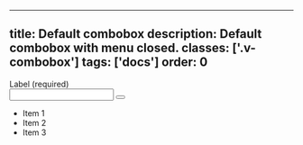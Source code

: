<!--
 *              Copyright (c) 2025 Visa, Inc.
 *
 * Licensed under the Apache License, Version 2.0 (the "License");
 * you may not use this file except in compliance with the License.
 * You may obtain a copy of the License at
 *
 *         http://www.apache.org/licenses/LICENSE-2.0
 *
 * Unless required by applicable law or agreed to in writing, software
 * distributed under the License is distributed on an "AS IS" BASIS,
 * WITHOUT WARRANTIES OR CONDITIONS OF ANY KIND, either express or implied.
 * See the License for the specific language governing permissions and
 * limitations under the License.
 *
 -->
---
title: Default combobox
description: Default combobox with menu closed. 
classes: ['.v-combobox']
tags: ['docs']
order: 0
---

<div class="v-combobox">
  <div class="v-dropdown v-flex v-flex-col v-gap-4">
    <label class="v-label" for="combobox-default" id="combobox-default-label">
      Label (required)
    </label>
    <div class="v-input-container v-surface v-flex-row">
      <input aria-autocomplete="list" aria-expanded="false" aria-haspopup="listbox" aria-owns="combobox-default-listbox" autocomplete="off" class="v-input" id="combobox-default" name="combobox-default" role="combobox" type="text"/>
      <button aria-label="toggle" class="v-button v-button-icon v-button-tertiary v-button-small" tabindex="-1" type="button">
        <svg aria-hidden="true" class="v-icon v-icon-visa v-icon-tiny" focusable="false" viewbox="0 0 16 16">
          <use href="#visa-chevron-down-tiny">
          </use>
        </svg>
      </button>
    </div>
  </div>
  <div class="v-surface">
    <ul aria-labelledby="combobox-default-label" class="v-listbox" id="combobox-default-listbox" role="listbox">
      <li aria-selected="false" class="v-listbox-item" role="option">
        <span class="v-radio v-flex-shrink-0">
        </span>
        Item 1
      </li>
      <li aria-selected="false" class="v-listbox-item" role="option">
        <span class="v-radio v-flex-shrink-0">
        </span>
        Item 2
      </li>
      <li aria-selected="false" class="v-listbox-item" role="option">
        <span class="v-radio v-flex-shrink-0">
        </span>
        Item 3
      </li>
    </ul>
  </div>
</div>
